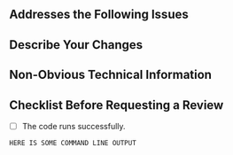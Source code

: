 <!--- Please write your PR name in the present imperative tense. Examples of that tense are: "Fix issue in the dispatcher where…", "Improve our handling of…", etc." -->
<!-- For more information on Pull Requests, you can reference here: https://success.vanillaforums.com/kb/articles/228-using-pull-requests-to-contribute -->
## Addresses the Following Issues


## Describe Your Changes


## Non-Obvious Technical Information


## Checklist Before Requesting a Review
- [ ] The code runs successfully.

```console
HERE IS SOME COMMAND LINE OUTPUT
```
